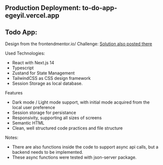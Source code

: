 ## Production Deployment: to-do-app-egeyil.vercel.app

## Todo App:

Design from the frontendmentor.io/ Challenge: [Solution also posted there](https://www.frontendmentor.io/solutions/todo-app-with-nextjs-14-typescript-zustand-tailwind-e0ULwDqsd5)

Used Technologies:
- React with Next.js 14
- Typescript
- Zustand for State Management
- TailwindCSS as CSS design framework
- Session Storage as local database.

Features
- Dark mode / Light mode support, with initial mode acquired from the local user preference
- Session storage for persistance
- Responsivity, supporting all sizes of screens
- Semantic HTML
- Clean, well structured code practices and file structure


Notes: 
- There are also functions inside the code to support async api calls, but a backend needs to be implemented.
- These async functions were tested with json-server package.



